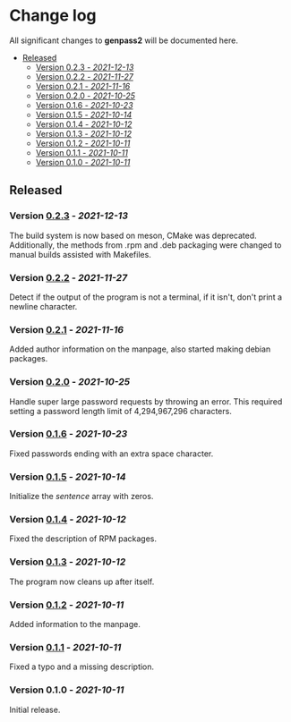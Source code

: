 # Change log

All significant changes to **genpass2** will be documented here.

- [Released](#released)
	- [Version 0.2.3 - *2021-12-13*](#version-023---2021-12-13)
	- [Version 0.2.2 - *2021-11-27*](#version-022---2021-11-27)
	- [Version 0.2.1 - *2021-11-16*](#version-021---2021-11-16)
	- [Version 0.2.0 - *2021-10-25*](#version-020---2021-10-25)
	- [Version 0.1.6 - *2021-10-23*](#version-016---2021-10-23)
	- [Version 0.1.5 - *2021-10-14*](#version-015---2021-10-14)
	- [Version 0.1.4 - *2021-10-12*](#version-014---2021-10-12)
	- [Version 0.1.3 - *2021-10-12*](#version-013---2021-10-12)
	- [Version 0.1.2 - *2021-10-11*](#version-012---2021-10-11)
	- [Version 0.1.1 - *2021-10-11*](#version-011---2021-10-11)
	- [Version 0.1.0 - *2021-10-11*](#version-010---2021-10-11)

## Released
### Version [0.2.3](https://github.com/nico-castell/genpass2/releases/tag/0.2.3) - *2021-12-13*
The build system is now based on meson, CMake was deprecated. Additionally, the methods from .rpm
and .deb packaging were changed to manual builds assisted with Makefiles.

### Version [0.2.2](https://github.com/nico-castell/genpass2/releases/tag/0.2.2) - *2021-11-27*
Detect if the output of the program is not a terminal, if it isn't, don't print a newline character.

### Version [0.2.1](https://github.com/nico-castell/genpass2/releases/tag/0.2.1) - *2021-11-16*
Added author information on the manpage, also started making debian packages.

### Version [0.2.0](https://github.com/nico-castell/genpass2/releases/tag/0.2.0) - *2021-10-25*
Handle super large password requests by throwing an error. This required setting a password length
limit of 4,294,967,296 characters.

### Version [0.1.6](https://github.com/nico-castell/genpass2/releases/tag/0.1.6) - *2021-10-23*
Fixed passwords ending with an extra space character.

### Version [0.1.5](https://github.com/nico-castell/genpass2/releases/tag/0.1.5) - *2021-10-14*
Initialize the *sentence* array with zeros.

### Version [0.1.4](https://github.com/nico-castell/genpass2/releases/tag/0.1.4) - *2021-10-12*
Fixed the description of RPM packages.

### Version [0.1.3](https://github.com/nico-castell/genpass2/releases/tag/0.1.3) - *2021-10-12*
The program now cleans up after itself.

### Version [0.1.2](https://github.com/nico-castell/genpass2/releases/tag/0.1.2) - *2021-10-11*
Added information to the manpage.

### Version [0.1.1](https://github.com/nico-castell/genpass2/releases/tag/0.1.1) - *2021-10-11*
Fixed a typo and a missing description.

### Version 0.1.0 - *2021-10-11*
Initial release.
